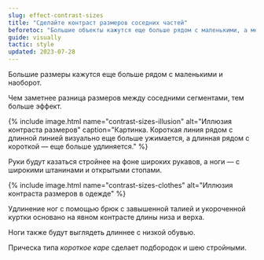```yaml
---
slug: effect-contrast-sizes
title: "Сделайте контраст размеров соседних частей"
beforetoc: "Большие объекты кажутся еще больше рядом с маленькими, а меленькие — меньше рядом с большими."
guide: visually
tactic: style
updated: 2023-07-28
---
```

Большие размеры кажутся еще больше рядом с маленькими и наоборот.

Чем заметнее разница размеров между соседними сегментами, тем больше эффект.

{% include image.html name="contrast-sizes-illusion" alt="Иллюзия контраста размеров" caption="Картинка. Короткая линия рядом с длинной линией визуально еще больше ужимается, а длинная рядом с короткой — еще больше удлиняется." %}

Руки будут казаться стройнее на фоне широких рукавов, а ноги — с широкими штанинами и открытыми стопами.

{% include image.html name="contrast-sizes-clothes" alt="Иллюзия контраста размеров в одежде" %}

Удлинение ног с помощью брюк с завышенной талией и укороченной куртки основано на явном контрасте длины низа и верха.

Ноги также будут выглядеть длиннее с низкой обувью.

Прическа типа *короткое каре* сделает подбородок и шею стройными.
